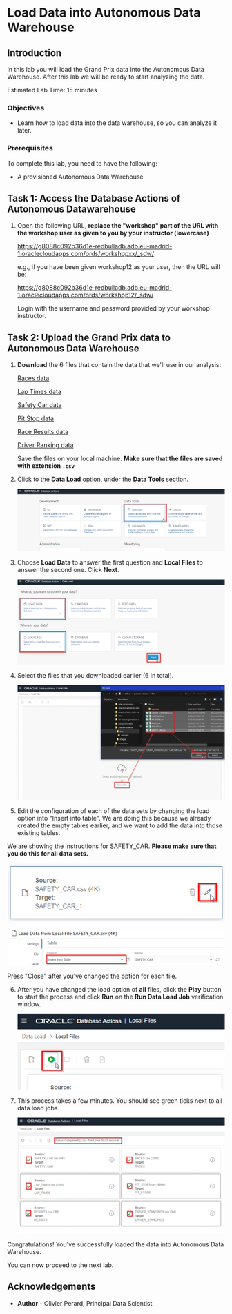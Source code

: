 # Load Data into Autonomous Data Warehouse

<!--![Banner](images/banner.png)-->

## Introduction
In this lab you will load the Grand Prix data into the Autonomous Data Warehouse. After this lab we will be ready to start analyzing the data.

Estimated Lab Time: 15 minutes

### Objectives
- Learn how to load data into the data warehouse, so you can analyze it later.

### Prerequisites
To complete this lab, you need to have the following:
- A provisioned Autonomous Data Warehouse

## **Task 1**: Access the Database Actions of Autonomous Datawarehouse

1. Open the following URL, **replace the "workshop" part of the URL with the workshop user as given to you by your instructor (lowercase)**

   <!-- https://gc3dd18cc561e12-redbulldb.adb.us-phoenix-1.oraclecloudapps.com/ords/workshop/_sdw/ -->

   https://g8088c092b36d1e-redbulladb.adb.eu-madrid-1.oraclecloudapps.com/ords/workshopxx/_sdw/

   e.g., if you have been given workshop12 as your user, then the URL will be:

   <!-- https://gc3dd18cc561e12-redbulldb.adb.us-phoenix-1.oraclecloudapps.com/ords/workshop12/_sdw/ -->

   https://g8088c092b36d1e-redbulladb.adb.eu-madrid-1.oraclecloudapps.com/ords/workshop12/_sdw/

   Login with the username and password provided by your workshop instructor.

<!--
1. Login to Oracle Cloud Infrastructure using the details that you've received.

   Go to **cloud.oracle.com**.

   For cloud account name, use "devrelcomm".

   Click "Continue" on the Single Sign On page.

   ![ADW Menu](images/login-oci.png)

   Login with the username and password provided by your instructor.

2. Go to **Menu** > **Oracle Database** > **Autonomous Data Warehouse**.

   ![ADW Menu](images/adw-menu.png)

3. Click on the **REDBULL** database.

   ![ADW Menu](images/open-redbull2.png)

3. Click **Database Actions**.

   (if your Autonomous Data Warehouse was created earlier, you can find the Database Actions under "Tools")

   ![ADW Menu](images/open-database-actions.png)

   If asked, login with user **ADMIN** and the secure password (you specified this upon creation of the Autonomous Data Warehouse earlier).
2. Click the **SQL** tile under **Development** section.

    ![ADW Menu](images/open-sql.png)

5. **Download** <a href="https://objectstorage.eu-frankfurt-1.oraclecloud.com/p/cEbDpmx0Imy3-L8SYZK4BQNnVLGVhkN_iJyQyjGc2So4qNse69_dSB513EzX_Hzu/n/fruktknlrefu/b/workshop-redbull-analytics/o/redbull-create-user.sql" target="\_blank">`redbull-create-user.sql`</a>. Save the file on your local machine. Make sure that the file is saved with extension `.sql`.

6. Open the `redbull-create-user.sql` file with a text editor and copy-and-paste all of its contents into the database actions worksheet area. This file will create a new user "F1" for us.

    ![ADW Menu](images/copy-paste.png)

7. Click the **run-script** button (**NOT** the Run button). Then verify the output in the **Script Output** tab. The last lines in the output should indicate that the script has run successfully.

    ![ADW Menu](images/run-script.png)
-->

## **Task 2**: Upload the Grand Prix data to Autonomous Data Warehouse

1. **Download** the 6 files that contain the data that we'll use in our analysis:

   <a href="https://objectstorage.eu-frankfurt-1.oraclecloud.com/p/dx3YybE7Ax5bQWGnbnO-ke42vjb4s9qnaHPoEFPNmDwp5u-nMf-lDTWWfhUmrkNK/n/fruktknlrefu/b/workshop-redbull-analytics/o/RACES.csv" target="\_blank">Races data</a>

   <a href="https://objectstorage.eu-frankfurt-1.oraclecloud.com/p/M8g8i7K4yo6DSiv9mXN_jVtLIJZSGB4lmEhYZ0mfX9DuwJKAGMafM8XGzw5kIKXn/n/fruktknlrefu/b/workshop-redbull-analytics/o/LAP_TIMES.csv" target="\_blank">Lap Times data</a>

   <a href="https://objectstorage.eu-frankfurt-1.oraclecloud.com/p/PlYaI3Fp8SLzYwA_31L2Zj5_3aam_YbMRoIk4C1FEvhgqruQfa76pFyZwM4l2lyx/n/fruktknlrefu/b/workshop-redbull-analytics/o/SAFETY_CAR.csv" target="\_blank">Safety Car data</a>

   <a href="https://objectstorage.eu-frankfurt-1.oraclecloud.com/p/OIUA5aX1tAkmoWpDty8VzBlKxm_TJDY8Sm12K2BbG1palHy5dnXPkfbNB2m0ZVDU/n/fruktknlrefu/b/workshop-redbull-analytics/o/PIT_STOPS.csv" target="\_blank">Pit Stop data</a>

   <a href="https://objectstorage.eu-frankfurt-1.oraclecloud.com/p/5ijlW0pUZ2yr4wbs_NICe73AemtiCl_iI2fTKr85-vDkirQZs1MAwhpzYIH_w1dZ/n/fruktknlrefu/b/workshop-redbull-analytics/o/RESULTS.csv" target="\_blank">Race Results data</a>

   <a href="https://objectstorage.eu-frankfurt-1.oraclecloud.com/p/LC9WxthFNE_v46C40Wccor1Z9Qw1toNRagnqb4jPMhh3IVk0PbLSN1si5k5sphUk/n/fruktknlrefu/b/workshop-redbull-analytics/o/DRIVER_STANDINGS.csv" target="\_blank">Driver Ranking data</a>

   Save the files on your local machine. **Make sure that the files are saved with extension `.csv`**

<!--
2. **Important**: Make sure that you **change to the "F1" user**. Note that you created this "F1" user earlier (when you ran the create_user.sql script).

   Log out from the Data Actions (currently showing "ADMIN").

   ![ADW Menu](images/signoutadmin.png)

   Now log in to Data Actions again using the following:

   - Username: F1
   - Password: Provide the secure password for the F1 user
-->

2. Click to the **Data Load** option, under the **Data Tools** section.

   ![Open Data Load](images/open-data-load.png)

3. Choose **Load Data** to answer the first question and **Local Files** to answer the second one. Click **Next**.

    ![Start Data Load](images/start-data-load.png)

4. Select the files that you downloaded earlier (6 in total).

    ![Select Files](images/select-files.png)

5. Edit the configuration of each of the data sets by changing the load option into "Insert into table". We are doing this because we already created the empty tables earlier, and we want to add the data into those existing tables.

  We are showing the instructions for SAFETY_CAR. **Please make sure that you do this for all data sets.**

   ![Select Files](images/edit-safety-car.png)

   ![Select Files](images/change-option1.png)

   Press "Close" after you've changed the option for each file.

6. After you have changed the load option of **all** files, click the **Play** button to start the process and click **Run** on the **Run Data Load Job** verification window.

    ![Start Load Process](images/load-data.png)

7. This process takes a few minutes. You should see  green ticks next to all data load jobs.

    ![Load Completed](images/load-completed.png)

Congratulations! You've successfully loaded the data into Autonomous Data Warehouse.

You can now proceed to the next lab.

## **Acknowledgements**

- **Author** - Olivier Perard, Principal Data Scientist
